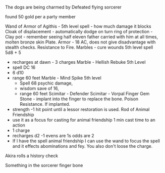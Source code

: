 The dogs are being charmed by 
Defeated flying sorcerer

found 50 gold per a party member

Wand of Armor of Agithis - 5th level spell - how much damage it blocks
Cloak of displacement - automatically dodge on turn
ring of protection -
Clay pot - remember seeing half eleven father carried with him at all times, molten bronze skin Plate. Armor - 18 AC, does not give disadvantage with stealth checks. Resistance to Fire. 
Marbles - cure wounds 5th level spell 5d8 + 5 
 - recharges at dawn - 3 charges
Marble - Hellish Rebuke 5th Level
- spell DC 16 
- 6 d10
- range 60 feet
Marble - Mind Spike 5th level 
	- Spell 68 psychic damage,  
	- wisdom save of 16, 
	- range 60 feet 
Scimitar - Defender 
Scimitar - Vorpal 
Finger Gem Stone - implant into the finger to replace the bone. Poison Resistance. If implanted. 
- strength -1 hit point until a lessor restoration is used. 
Rod of Animal Friendship
- use it as a focus for casting for animal friendship 1 min cast time to an action
- 1 charge
- recharges d2 -1 evens are 1s odds are 2
-  If I have the spell animal friendship I can use the wand to focus the spell and it effects abominations and fey. You also don't loose the charge.



Akira rolls a history check

Something in the sorcerer finger bone



